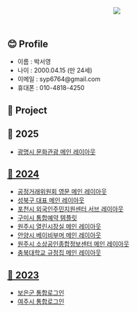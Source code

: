 <!-- ## Hi there 👋 -->

<!--
**syp6764/syp6764** is a ✨ _special_ ✨ repository because its `README.md` (this file) appears on your GitHub profile.

Here are some ideas to get you started:

- 🔭 I’m currently working on ...
- 🌱 I’m currently learning ...
- 👯 I’m looking to collaborate on ...
- 🤔 I’m looking for help with ...
- 💬 Ask me about ...
- 📫 How to reach me: ...
- 😄 Pronouns: ...
- ⚡ Fun fact: ...
-->

<header>
  <img src="https://capsule-render.vercel.app/api?type=waving&color=0:ffb4d4,100:96d6ff&height=200&section=header&text=seoyoung's&fontSize=50&fontColor=fff&fontAlign=25&fontAlignY=40" />
</header>

<section>
  <h1>😊 Profile</h3>
  <ul>
    <li>이름 : 박서영</li>
    <li>나이 : 2000.04.15 (만 24세)</li>
    <li>이메일 : syp6764@gmail.com</li>
    <li>휴대폰 : 010-4818-4250</li>
  </ul>
</section>

<section>
  <h1>📁 Project</h3>
  <h2>📅 2025</h4>
  <ul>
    <li><a href="https://syp6764.github.io/project/gm/resources/tour/main.html">광명시 문화관광 메인 레이아웃</li>
  </ul>
  <h2>📅 2024</h4>
  <ul>
    <li><a href="https://syp6764.github.io/project/ftc/site/eng/main.html">공정거래위원회 영문 메인 레이아웃</li>
    <li><a href="https://syp6764.github.io/seongbukgu/site/www/main.html">성북구 대표 메인 레이아웃</li>
    <li><a href="https://syp6764.github.io/project/pocheon/site/global/sub.html">포천시 외국인주민지원센터 서브 레이아웃</li>
    <li><a href="https://syp6764.github.io/project/gumi/site/reservation/template.html">구미시 통합예약 템플릿</li>
    <li><a href="https://syp6764.github.io/project/wonju/site_2024/mayor/main.html">원주시 열린시장실 메인 레이아웃</li>
    <li><a href="https://syp6764.github.io/project/anyang/site/anyang5060/main.html">안양시 베이비부머 메인 레이아웃</li>
    <li><a href="https://syp6764.github.io/project/wj_sbinfo/site/sbinfo/main.html">원주시 소상공인종합정보센터 메인 레이아웃</li>
    <li><a href="https://syp6764.github.io/project/cbnu/site/law/main.html">충북대학교 규정집 메인 레이아웃</li>
    <!-- <li><a href="https://syp6764.github.io/taebaek/site/www/intro.html">태백시 대표 인트로</li> -->
  </ul>
  <h2>📅 2023</h4>
  <ul>
    <li><a href="https://syp6764.github.io/project/boeun/login/login.html">보은군 통합로그인</li>
    <li><a href="https://syp6764.github.io/project/yeoju/login/login.html">여주시 통합로그인</li>
  </ul>
</section>

<footer>

</footer>

